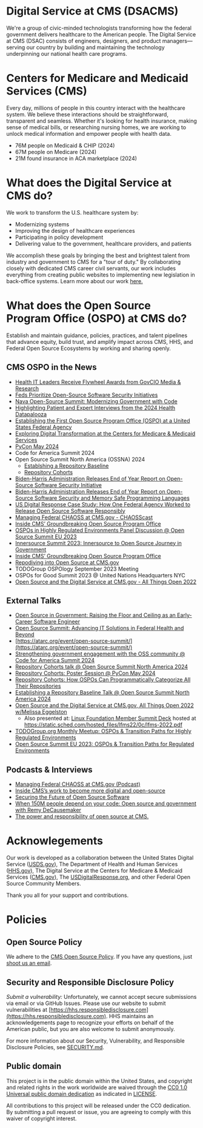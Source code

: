 # Digital Service at CMS (DSACMS)
We're a group of civic-minded technologists transforming how the federal government delivers healthcare to the American people. The Digital Service at CMS (DSAC) consists of engineers, designers, and product managers—serving our country by building and maintaining the technology underpinning our national health care programs. 

# Centers for Medicare and Medicaid Services (CMS)
Every day, millions of people in this country interact with the healthcare system. We believe these interactions should be straightforward, transparent and seamless. Whether it's looking for health insurance, making sense of medical bills, or researching nursing homes, we are working to unlock medical information and empower people with health data.

- 76M people on Medicaid & CHIP (2024)
- 67M people on Medicare (2024)
- 21M found insurance in ACA marketplace (2024)

# What does the Digital Service at CMS do?
We work to transform the U.S. healthcare system by:

- Modernizing systems
- Improving the design of healthcare experiences
- Participating in policy development
- Delivering value to the government, healthcare providers, and patients
  
We accomplish these goals by bringing the best and brightest talent from industry and government to CMS for a "tour of duty." By collaborating closely with dedicated CMS career civil servants, our work includes everything from creating public websites to implementing new legislation in back-office systems. Learn more about our work [here.](https://www.cms.gov/digital-service)

# What does the Open Source Program Office (OSPO) at CMS do?
Establish and maintain guidance, policies, practices, and talent pipelines that advance equity, build trust, and amplify impact across CMS, HHS, and Federal Open Source Ecosystems by working and sharing openly. 

## CMS OSPO in the News
- [Health IT Leaders Receive Flywheel Awards from GovCIO Media & Research](https://govciomedia.com/health-it-leaders-receive-flywheel-awards-from-govcio-media-research/)
- [Feds Prioritize Open-Source Software Security Initiatives](https://govciomedia.com/feds-prioritize-open-source-so-ftware-security-initiatives/)
- [Nava Open-Source Summit: Modernizing Government with Code](https://ospo.gwu.edu/nava-open-source-summit-modernizing-government-code)
- [Highlighting Patient and Expert Interviews from the 2024 Health Datapalooza](https://academyhealth.org/blog/2024-10/highlighting-patient-and-expert-interviews-2024-health-datapalooza)
- [Establishing the First Open Source Program Office (OSPO) at a United States Federal Agency](https://insights.sei.cmu.edu/library/establishing-the-first-open-source-program-office-ospo-at-a-united-states-federal-agency/)
- [Exploring Digital Transformation at the Centers for Medicare & Medicaid Services](https://www.businessofgovernment.org/blog/exploring-digital-transformation-centers-medicare-medicaid-services)
- [PyCon May 2024](https://github.com/DSACMS/pycon-poster-2024/blob/main/repo-baselines.pdf)
- Code for America Summit 2024
- Open Source Summit North America (OSSNA) 2024 
    * [Establshing a Repository Baseline](https://www.youtube.com/watch?v=v0aaVBicOjI)
    * [Repository Cohorts](https://www.youtube.com/watch?v=FpVNSAj9eDg)
- [Biden-⁠Harris Administration Releases End of Year Report on Open-Source Software Security Initiative](https://www.whitehouse.gov/wp-content/uploads/2024/01/Securing-the-Open-Source-Software-Ecosystem-OS3I-End-of-Year-Report-MASTERCOPY.pdf)
- [Biden-⁠Harris Administration Releases End of Year Report on Open-Source Software Security and Memory Safe Programming Languages](https://www.whitehouse.gov/wp-content/uploads/2023/09/OS3I-RFI-Final-09232023.pdf)
- [US Digital Response Case Study: How One Federal Agency Worked to Release Open Source Software Responsibly](https://www.usdigitalresponse.org/resources/cms-open-source-software)
- [Managing Federal CHAOSS at CMS.gov - CHAOSScast](https://podcast.chaoss.community/81)
- [Inside CMS’ Groundbreaking Open Source Program Office](https://www.youtube.com/watch?v=34LQnyB3ydQ)
- [OSPOs in Highly Regulated Environments Panel Discussion @ Open Source Summit EU 2023](https://osseu2023.sched.com/event/1OGeo/panel-discussion-ospos-transition-paths-for-regulated-environments-ana-jimenez-santamaria-linux-foundation-maurice-hendriks-city-of-amsterdam-nico-rikken-alliander-clare-dillon-innersourcecommons-thomas-steenbergen-epam?iframe=no&w=100%&sidebar=yes&bg=no)
- [Innersource Summit 2023: Innersource to Open Source Journey in Government](https://innersourcecommons.org/events/isc-2023/)
- [Inside CMS’ Groundbreaking Open Source Program Office](https://www.youtube.com/watch?v=34LQnyB3ydQ)
- [Repodiving into Open Source at CMS.gov](https://www.youtube.com/watch?v=AypgQch2Qpk)
- TODOGroup OSPOlogy September 2023 Meeting
- OSPOs for Good Summit 2023 @ United Nations Headquarters NYC
- [Open Source and the Digital Service at CMS.gov - All Things Open 2022](https://www.youtube.com/watch?v=Q0EJIevZS0I)


## External Talks
- [Open Source in Government: Raising the Floor and Ceiling as an Early-Career Software Engineer](https://ghc.anitab.org/session-catalog/?search=open%20source#/session/1717218938114001YRXT)
- [Open Source Summit: Advancing IT Solutions in Federal Health and Beyond](https://www.navapbc.com/events/open-source-summit-federal-health)
- [https://atarc.org/event/open-source-summit/](https://atarc.org/event/open-source-summit/)
- [Strengthening government engagement with the OSS community @ Code for America Summit 2024](https://events.bizzabo.com/codeforamerica/agenda/session/1339808)
- [Repository Cohorts talk @ Open Source Summit North America 2024](https://youtu.be/FpVNSAj9eDg?si=HwfqpQwEktVj6MTs)
- [Repository Cohorts: Poster Session @ PyCon May 2024](https://us.pycon.org/2024/speaker/profile/195/)
- [Repository Cohorts: How OSPOs Can Programmatically Categorize All Their Repositories](https://www.youtube.com/watch?v=FpVNSAj9eDg)
- [Establishing a Repository Baseline Talk @ Open Source Summit North America 2024](https://youtu.be/v0aaVBicOjI?si=WHE6nLg2BEe7NWY5)
- [Open Source and the Digital Service at CMS.gov, All Things Open 2022 w/Melissa Eggelston](https://www.youtube.com/watch?v=Q0EJIevZS0I)
    - Also presented at: [Linux Foundation Member Summit Deck](/decks/lfms-2022.pdf) hosted at https://static.sched.com/hosted_files/lfms22/0c/lfms-2022.pdf
- [TODOGroup.org Monthly Meetup: OSPOs & Transition Paths for Highly Regulated Environments](https://www.youtube.com/watch?v=2QopYZbo3EQ)
- [Open Source Summit EU 2023: OSPOs & Transition Paths for Regulated Environments](https://www.youtube.com/watch?v=kIMNgGfwvMA)

## Podcasts & Interviews
- [Managing Federal CHAOSS at CMS.gov (Podcast)](https://podcast.chaoss.community/81)
- [Inside CMS’s work to become more digital and open-source](https://fedscoop.com/radio/inside-cmss-work-to-become-more-digital-and-open-source-andrea-fletcher/)
- [Securing the Future of Open Source Software](https://govciomedia.com/securing-the-future-of-open-source-software/)
- [When 150M people depend on your code: Open source and government with Remy DeCausemaker](https://www.youtube.com/watch?v=kvM_DA9lk_Y)
- [The power and responsibility of open source at CMS.](https://www.youtube.com/watch?v=I-8wy4H0Vy4)

# Acknowlegements
Our work is developed as a collaboration between the United States Digital
Service ([USDS.gov](https://usds.gov)), The Department of Health and Human
Services ([HHS.gov](https://hhs.gov)), The Digital Service at the Centers for
Medicare & Medicaid Services ([CMS.gov](https://cms.gov)), The
[USDigitalResponse.org](https://usdigitalresponse.org), and other Federal Open Source Community Members.

Thank you all for your support and contributions.

# Policies

## Open Source Policy

We adhere to the [CMS Open Source
Policy](https://github.com/CMSGov/cms-open-source-policy). If you have any
questions, just [shoot us an email](mailto:opensource@cms.hhs.gov).

## Security and Responsible Disclosure Policy

*Submit a vulnerability:* Unfortunately, we cannot accept secure submissions via
email or via GitHub Issues. Please use our website to submit vulnerabilities at
[https://hhs.responsibledisclosure.com](https://hhs.responsibledisclosure.com).
HHS maintains an acknowledgements page to recognize your efforts on behalf of
the American public, but you are also welcome to submit anonymously.

For more information about our Security, Vulnerability, and Responsible Disclosure Policies, see [SECURITY.md](SECURITY.md).

## Public domain

This project is in the public domain within the United States, and copyright
and related rights in the work worldwide are waived through the [CC0 1.0
Universal public domain
dedication](https://creativecommons.org/publicdomain/zero/1.0/) as indicated in [LICENSE](LICENSE).

All contributions to this project will be released under the CC0 dedication. By
submitting a pull request or issue, you are agreeing to comply with this waiver
of copyright interest.
